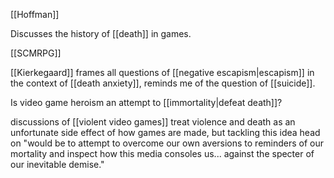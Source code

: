[[Hoffman]]

Discusses the history of [[death]] in games.

[[SCMRPG]]

[[Kierkegaard]] frames all questions of [[negative escapism|escapism]] in the context of [[death anxiety]], reminds me of the question of [[suicide]].

Is video game heroism an attempt to [[immortality|defeat death]]?

discussions of [[violent video games]] treat violence and death as an unfortunate side effect of how games are made, but tackling this idea head on "would be to attempt to overcome our own aversions to reminders of our mortality and inspect how this media consoles us... against the specter of our inevitable demise."
